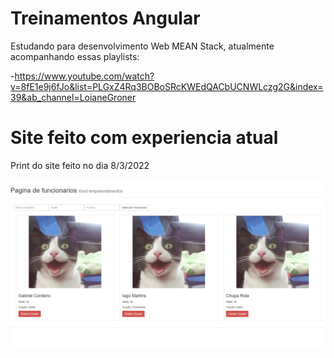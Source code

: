 # Treinamentos Angular

Estudando para desenvolvimento Web MEAN Stack, atualmente acompanhando essas playlists:

-https://www.youtube.com/watch?v=8fE1e9j6fJo&list=PLGxZ4Rq3BOBoSRcKWEdQACbUCNWLczg2G&index=39&ab_channel=LoianeGroner

# Site feito com experiencia atual

Print do site feito no dia 8/3/2022

![alt text](https://github.com/gabcordeiro/Ensinamentos-Angular/blob/master/src/app/gui-viewpanel-page/Screenshot%202022-03-08%20215814.jpg)

